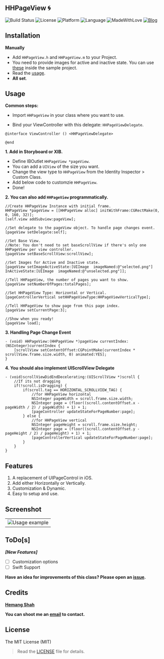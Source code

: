 ## HHPageView 🌀

![Build Status](https://travis-ci.org/hemangshah/HHPageView.svg?branch=master)
![License](https://img.shields.io/badge/License-MIT-lightgrey.svg)
![Platform](https://img.shields.io/badge/Platforms-iOS-red.svg)
![Language](https://img.shields.io/badge/Language-Objective--C-orange.svg)
![MadeWithLove](https://img.shields.io/badge/Made%20with%20%E2%9D%A4-India-green.svg)
[![Blog](https://img.shields.io/badge/Blog-iKiwiTech.com-blue.svg)](http://www.ikiwitech.com)

## Installation

**Manually** 

- Add `HHPageView.h` and  `HHPageView.m` to your Project. 
- You need to provide images for active and inactive state. You can use [these](https://github.com/hemangshah/HHPageView/tree/master/TestExample/TestExample/appImages) inside the sample project.
- Read the [usage](#usage).
- **All set**.

## Usage

<b>Common steps:</b>

-  Import `HHPageView` in your class where you want to use.

- Bind your ViewController with this delegate: `HHPageViewDelegate`.

`@interface ViewController () <HHPageViewDelegate>`

`@end`

**1. Add in Storyboard or XIB.** 

- Define IBOutlet `HHPageView *pageView`.
- You can add a `UIView` of the size you want.
- Change the view type to `HHPageView` from the Identity Inspector > Custom Class.
- Add below code to customzie `HHPageView`.
- Done!

**2. You can also add `HHPageView` programmatically.** 

    //Create HHPageView Instance with initial frame.
    HHPageView *pageView = [[HHPageView alloc] initWithFrame:CGRectMake(0, 0, 160, 32)];
    [self.view addSubview:pageView];

    //Set delegate to the pageView object. To handle page changes event.
    [pageView setDelegate:self];

    //Set Base View.
    //Note: You don't need to set baseScrollView if there's only one HHPageView per view controller.
    [pageView setBaseScrollView:scrollView];

    //Set Images for Active and Inactive state.
    [pageView setImageActiveState:[UIImage  imageNamed:@"selected.png"] InActiveState:[UIImage  imageNamed:@"unselected.png"]];

    //Tell HHPageView, the number of pages you want to show.
    [pageView setNumberOfPages:totalPages];

    //Set HHPageView Type: Horizontal or Vertical.
    [pageControllerVertical setHHPageViewType:HHPageViewVerticalType];

    //Tell HHPageView to show page from this page index.
    [pageView setCurrentPage:3];

    //Show when you ready!
    [pageView load];
    
**3. Handling Page Change Event**

    - (void) HHPageView:(HHPageView *)pageView currentIndex:(NSInteger)currentIndex {
        [scrollView setContentOffset:CGPointMake(currentIndex * scrollView.frame.size.width, 0) animated:YES];
    }

**4. You should also implement UIScrollView Delegate**

    - (void)scrollViewDidEndDecelerating:(UIScrollView *)scroll {
        //If its not dragging
        if(!scroll.isDragging) {
            if(scroll.tag == HORIZONTAL_SCROLLVIEW_TAG) {
                //for HHPageView horizontal
                NSInteger pageWidth = scroll.frame.size.width;
                NSInteger page = (floor((scroll.contentOffset.x - pageWidth / 2) / pageWidth) + 1) + 1;
                [pageController updateStateForPageNumber:page];
            } else {
                //for HHPageView vertical
                NSInteger pageHeight = scroll.frame.size.height;
                NSInteger page = (floor((scroll.contentOffset.y - pageHeight / 2) / pageHeight) + 1) + 1;
                [pageControllerVertical updateStateForPageNumber:page];
            }
        }
    }

## Features

1. A replacement of UIPageControl in iOS.
2. Add either Horizontally or Vertically.
3. Customization & Dynamic.
4. Easy to setup and use.

## Screenshot
<table>
<tr>
<td><img src = "https://github.com/hemangshah/HHPageView/blob/master/TestExample/Screenshots/1.png" alt = "Usage example"></td>
</tr>
</table>

## ToDo[s]

<b><i>[New Features]</i></b>

- [ ] Customization options
- [ ] Swift Support

<b>Have an idea for improvements of this class?
Please open an [issue](https://github.com/hemangshah/printer/issues/new).</b>

## Credits

<b>[Hemang Shah](https://about.me/hemang.shah)</b>

**You can shoot me an [email](http://www.google.com/recaptcha/mailhide/d?k=01IzGihUsyfigse2G9z80rBw==&c=vU7vyAaau8BctOAIJFwHVbKfgtIqQ4QLJaL73yhnB3k=) to contact.**

## License

The MIT License (MIT)

> Read the [LICENSE](https://github.com/hemangshah/HHPageView/blob/master/LICENSE) file for details.
